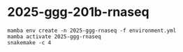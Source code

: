 # 2025-ggg-201b-rnaseq

```
mamba env create -n 2025-ggg-rnaseq -f environment.yml 
mamba activate 2025-ggg-rnaseq
snakemake -c 4
```
